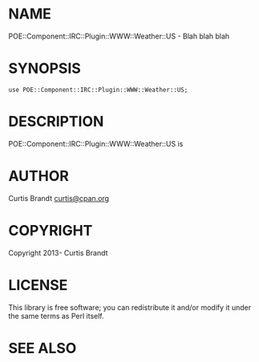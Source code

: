 # NAME

POE::Component::IRC::Plugin::WWW::Weather::US - Blah blah blah

# SYNOPSIS

    use POE::Component::IRC::Plugin::WWW::Weather::US;

# DESCRIPTION

POE::Component::IRC::Plugin::WWW::Weather::US is

# AUTHOR

Curtis Brandt <curtis@cpan.org>

# COPYRIGHT

Copyright 2013- Curtis Brandt

# LICENSE

This library is free software; you can redistribute it and/or modify
it under the same terms as Perl itself.

# SEE ALSO

